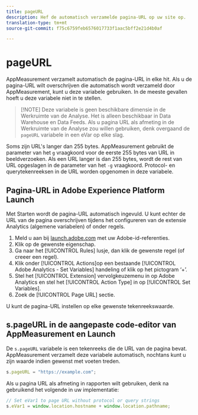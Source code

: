 ```yaml
---
title: pageURL
description: Hef de automatisch verzamelde pagina-URL op uw site op.
translation-type: tm+mt
source-git-commit: f75c6759feb6576017733f1aac5bff2e21d4b0af

---
```



# pageURL

AppMeasurement verzamelt automatisch de pagina-URL in elke hit. Als u de pagina-URL wilt overschrijven die automatisch wordt verzameld door AppMeasurement, kunt u deze variabele gebruiken. In de meeste gevallen hoeft u deze variabele niet in te stellen.

> [!NOTE] Deze variabele is geen beschikbare dimensie in de Werkruimte van de Analyse. Het is alleen beschikbaar in Data Warehouse en Data Feeds. Als u pagina URL als afmeting in de Werkruimte van de Analyse zou willen gebruiken, denk overgaand de `pageURL` variabele in een eVar op elke slag.

Soms zijn URL&#39;s langer dan 255 bytes. AppMeasurement gebruikt de parameter van het `g` vraagkoord voor de eerste 255 bytes van URL in beeldverzoeken. Als een URL langer is dan 255 bytes, wordt de rest van URL opgeslagen in de parameter van het `-g` vraagkoord. Protocol- en querytekenreeksen in de URL worden opgenomen in deze variabele.

## Pagina-URL in Adobe Experience Platform Launch

Met Starten wordt de pagina-URL automatisch ingevuld. U kunt echter de URL van de pagina overschrijven tijdens het configureren van de extensie Analytics (algemene variabelen) of onder regels.

1. Meld u aan bij [launch.adobe.com](https://launch.adobe.com) met uw Adobe-id-referenties.
2. Klik op de gewenste eigenschap.
3. Ga naar het [!UICONTROL Rules] lusje, dan klik de gewenste regel (of creeer een regel).
4. Klik onder [!UICONTROL Actions]op een bestaande [!UICONTROL Adobe Analytics - Set Variables] handeling of klik op het pictogram ‘+’.
5. Stel het [!UICONTROL Extension] vervolgkeuzemenu in op Adobe Analytics en stel het [!UICONTROL Action Type] in op [!UICONTROL Set Variables].
6. Zoek de [!UICONTROL Page URL] sectie.

U kunt de pagina-URL instellen op elke gewenste tekenreekswaarde.

## s.pageURL in de aangepaste code-editor van AppMeasurement en Launch

De `s.pageURL` variabele is een tekenreeks die de URL van de pagina bevat. AppMeasurement verzamelt deze variabele automatisch, nochtans kunt u zijn waarde indien gewenst met voeten treden.

```js
s.pageURL = "https://example.com";
```

Als u pagina URL als afmeting in rapporten wilt gebruiken, denk na gebruikend het volgende in uw implementatie:

```js
// Set eVar1 to page URL without protocol or query strings
s.eVar1 = window.location.hostname + window.location.pathname;
```
